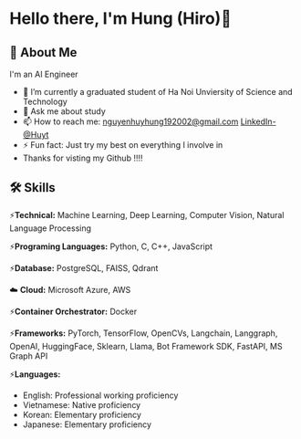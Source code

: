 # Hello there, I'm Hung (Hiro)👋
## 🚀 About Me
I'm an AI Engineer
- 🔭 I’m currently a graduated student of Ha Noi Unviersity of Science and Technology
- 💬 Ask me about study 
- 📫 How to reach me: nguyenhuyhung192002@gmail.com [LinkedIn-@Huyt](https://www.linkedin.com/in/h%C3%B9ng-nguy%E1%BB%85n-huy-8888521b9/)
- ⚡ Fun fact: Just try my best on everything I involve in
- Thanks for visting my Github !!!!

## 🛠 Skills

⚡**Technical:**  Machine Learning, Deep Learning, Computer Vision, Natural Language Processing

⚡**Programing Languages:** Python, C, C++, JavaScript

⚡**Database:** PostgreSQL, FAISS, Qdrant

:cloud: **Cloud:** Microsoft Azure, AWS

⚡**Container Orchestrator:** Docker

⚡**Frameworks:** PyTorch, TensorFlow, OpenCVs, Langchain, Langgraph, OpenAI, HuggingFace, Sklearn, Llama, Bot Framework SDK, FastAPI, MS Graph API

⚡**Languages:**

- English: Professional working proficiency 
- Vietnamese: Native proficiency
- Korean: Elementary proficiency
- Japanese: Elementary proficiency
